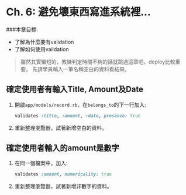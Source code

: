 # Ch. 6: 避免壞東西寫進系統裡…

###本章目標:
* 了解為什麼要有validation
* 了解如何使用validation

> 雖然其實蠻短的，教練判定時間不夠的話就跳過這章吧，deploy比較重要。
> 先請學員輸入一筆名稱空白的資料看結果。

## 確定使用者有輸入Title, Amount及Date
1. 開啟`app/models/record.rb`，在`belongs_to`的下一行加入:

    ```ruby
    validates :title, :amount, :date, presence: true
    ```

1. 重新整理瀏覽器，試著新增空白的資料。

## 確定使用者輸入的amount是數字
1. 在同一個檔案中，加入:

    ```ruby
    validates :amount, numericality: true
    ```

1. 重新整理瀏覽器，試著新增非數字的資料。
